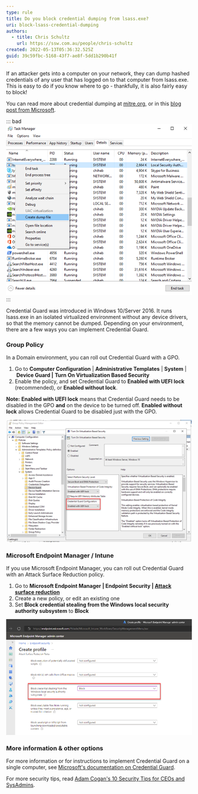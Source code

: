 ```yaml
---
type: rule
title: Do you block credential dumping from lsass.exe?
uri: block-lsass-credential-dumping
authors:
  - title: Chris Schultz
    url: https://ssw.com.au/people/chris-schultz
created: 2022-05-13T05:36:32.525Z
guid: 39c59fbc-5168-43f7-ae8f-5dd1b290b41f
---
```

If an attacker gets into a computer on your network, they can dump hashed credentials of any user that has logged on to that computer from lsass.exe. This is easy to do if you know where to go - thankfully, it is also fairly easy to block!

You can read more about credential dumping at [mitre.org](https://attack.mitre.org/techniques/T1003/001/), or in this [blog post from Microsoft](https://www.microsoft.com/security/blog/2022/10/05/detecting-and-preventing-lsass-credential-dumping-attacks/).

::: bad
![Figure: Bad Example - Attackers can dump credentials from lsass.exe](lsass-dump.png)
:::

<!--endintro-->

Credential Guard was introduced in Windows 10/Server 2016. It runs lsass.exe in an isolated virtualized environment without any device drivers, so that the memory cannot be dumped. Depending on your environment, there are a few ways you can implement Credential Guard.

### Group Policy

In a Domain environment, you can roll out Credential Guard with a GPO.

1. Go to **Computer Configuration** | **Administrative Templates** | **System** | **Device Guard |** **Turn On Virtualization Based Security**
2. Enable the policy, and set Credential Guard to **Enabled with UEFI lock** (recommended), or **Enabled without lock**.

**Note:** **Enabled with UEFI lock** means that Credential Guard needs to be disabled in the GPO **and** on the device to be turned off. **Enabled without lock** allows Credential Guard to be disabled just with the GPO.

![Figure: Credential Guard enabled in a Group Policy object](credential-guard-gpo.png)

### Microsoft Endpoint Manager / Intune

If you use Microsoft Endpoint Manager, you can roll out Credential Guard with an Attack Surface Reduction policy.

1. Go to **Microsoft Endpoint Manager | Endpoint Security | [Attack surface reduction](https://endpoint.microsoft.com/#blade/Microsoft_Intune_Workflows/SecurityManagementMenu/asr)**
2. Create a new policy, or edit an existing one
3. Set **Block credential stealing from the Windows local security authority subsystem** to **Block**

![Figure: Credential Guard setting in Microsoft Endpoint Manager](credential-guard-mem.png)

### More information & other options

For more information or for instructions to implement Credential Guard on a single computer, see [Microsoft's documentation on Credential Guard](https://docs.microsoft.com/en-us/windows/security/identity-protection/credential-guard/credential-guard-manage).

For more security tips, read [Adam Cogan's 10 Security Tips for CEOs and SysAdmins](https://adamcogan.com/2022/04/10/better-security-10-tips-for-ceos-and-sysadmins/).
